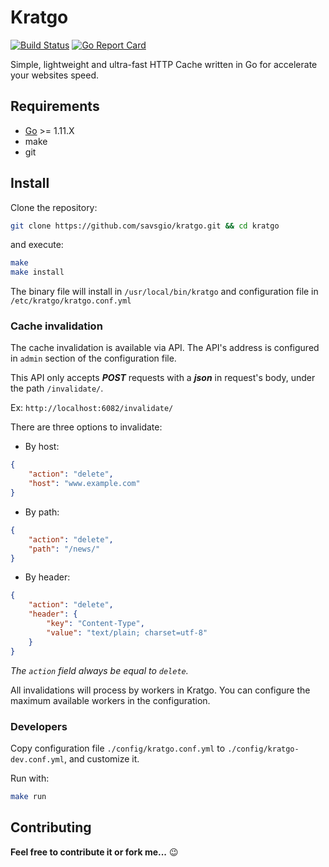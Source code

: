 Kratgo
======

[![Build Status](https://travis-ci.org/savsgio/kratgo.svg?branch=master)](https://travis-ci.org/savsgio/kratgo)
[![Go Report Card](https://goreportcard.com/badge/github.com/savsgio/kratgo)](https://goreportcard.com/report/github.com/savsgio/kratgo)
<!-- [![Coverage Status](https://coveralls.io/repos/github/savsgio/kratgo/badge.svg?branch=master)](https://coveralls.io/github/savsgio/kratgo?branch=master) -->
<!-- [![GoDoc](https://godoc.org/github.com/savsgio/kratgo?status.svg)](https://godoc.org/github.com/savsgio/kratgo) -->
<!-- [![GitHub release](https://img.shields.io/github/release/savsgio/kratgo.svg)](https://github.com/savsgio/kratgo/releases) -->

Simple, lightweight and ultra-fast HTTP Cache written in Go for accelerate your websites speed.

## Requirements

- [Go](https://golang.org/dl/) >= 1.11.X
- make
- git

## Install

Clone the repository:

```bash
git clone https://github.com/savsgio/kratgo.git && cd kratgo
```

and execute:

```bash
make
make install
```

The binary file will install in `/usr/local/bin/kratgo` and configuration file in `/etc/kratgo/kratgo.conf.yml`

### Cache invalidation

The cache invalidation is available via API. The API's address is configured in `admin` section of the configuration file.

This API only accepts ***POST*** requests with a ***json*** in request's body, under the path `/invalidate/`.

Ex: `http://localhost:6082/invalidate/`

There are three options to invalidate:

- By host:

```json
{
	"action": "delete",
	"host": "www.example.com"
}
```

 - By path:

```json
{
	"action": "delete",
	"path": "/news/"
}
```

- By header:

```json
{
	"action": "delete",
	"header": {
		"key": "Content-Type",
		"value": "text/plain; charset=utf-8"
	}
}
```

*The `action` field always be equal to `delete`.*

All invalidations will process by workers in Kratgo. You can configure the maximum available workers in the configuration.

### Developers

Copy configuration file `./config/kratgo.conf.yml` to `./config/kratgo-dev.conf.yml`, and customize it.

Run with:

```bash
make run
```

Contributing
------------

**Feel free to contribute it or fork me...** :wink:
